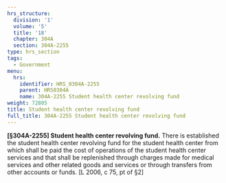 ```yaml
---
hrs_structure:
  division: '1'
  volume: '5'
  title: '18'
  chapter: 304A
  section: 304A-2255
type: hrs_section
tags:
  - Government
menu:
  hrs:
    identifier: HRS_0304A-2255
    parent: HRS0304A
    name: 304A-2255 Student health center revolving fund
weight: 72805
title: Student health center revolving fund
full_title: 304A-2255 Student health center revolving fund
---
```

**[§304A-2255] Student health center revolving fund.** There is established the student health center revolving fund for the student health center from which shall be paid the cost of operations of the student health center services and that shall be replenished through charges made for medical services and other related goods and services or through transfers from other accounts or funds. [L 2006, c 75, pt of §2]